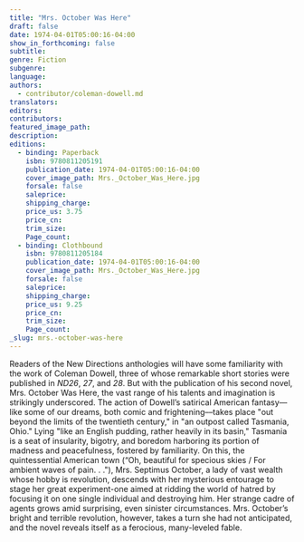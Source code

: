 ```yaml
---
title: "Mrs. October Was Here"
draft: false
date: 1974-04-01T05:00:16-04:00
show_in_forthcoming: false
subtitle:
genre: Fiction
subgenre:
language:
authors:
  - contributor/coleman-dowell.md
translators:
editors:
contributors:
featured_image_path:
description:
editions:
  - binding: Paperback
    isbn: 9780811205191
    publication_date: 1974-04-01T05:00:16-04:00
    cover_image_path: Mrs._October_Was_Here.jpg
    forsale: false
    saleprice:
    shipping_charge:
    price_us: 3.75
    price_cn:
    trim_size:
    Page_count:
  - binding: Clothbound
    isbn: 9780811205184
    publication_date: 1974-04-01T05:00:16-04:00
    cover_image_path: Mrs._October_Was_Here.jpg
    forsale: false
    saleprice:
    shipping_charge:
    price_us: 9.25
    price_cn:
    trim_size:
    Page_count:
_slug: mrs.-october-was-here
---
```


Readers of the New Directions anthologies will have some familiarity with the work of Coleman Dowell, three of whose remarkable short stories were published in _ND26_, _27_, and _28_. But with the publication of his second novel, Mrs. October Was Here, the vast range of his talents and imagination is strikingly underscored. The action of Dowell’s satirical American fantasy––like some of our dreams, both comic and frightening––takes place "out beyond the limits of the twentieth century," in "an outpost called Tasmania, Ohio." Lying "like an English pudding, rather heavily in its basin," Tasmania is a seat of insularity, bigotry, and boredom harboring its portion of madness and peacefulness, fostered by familiarity. On this, the quintessential American town (“Oh, beautiful for specious skies / For ambient waves of pain. . ."), Mrs. Septimus October, a lady of vast wealth whose hobby is revolution, descends with her mysterious entourage to stage her great experiment-one aimed at ridding the world of hatred by focusing it on one single individual and destroying him. Her strange cadre of agents grows amid surprising, even sinister circumstances. Mrs. October’s bright and terrible revolution, however, takes a turn she had not anticipated, and the novel reveals itself as a ferocious, many-leveled fable.

